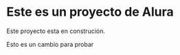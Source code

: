 <h1>Este es un proyecto de Alura</h1>
Este proyecto esta en construción.

Esto es un cambio para probar
